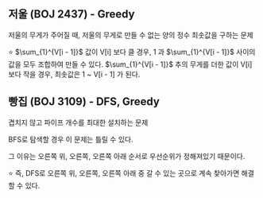 ## 저울 (BOJ 2437) - Greedy 

저울의 무게가 주어질 때, 저울의 무게로 만들 수 없는 양의 정수 최솟값을 구하는 문제

:star: $\sum_{1}^{V[i - 1]}$ 값이 V[i] 보다 클 경우, 1 과 $\sum_{1}^{V[i - 1]}$ 사이의 값을 모두 조합하여 만들 수 있다. $\sum_{1}^{V[i - 1]}$ 추의 무게를 더한 값이 V[i] 보다 작을 경우, 최솟값은 1 ~ V[i - 1] 가 된다. 

## 빵집 (BOJ 3109) - DFS, Greedy

겹치지 않고 파이프 개수를 최대한 설치하는 문제

BFS로 탐색할 경우 이 문제는 틀릴 수 있다. 

그 이유는 오른쪽 위, 오른쪽, 오른쪽 아래 순서로 우선순위가 정해져있기 때문이다. 

:star: 즉, DFS로 오른쪽 위, 오른쪽, 오른쪽 아래 중 갈 수 있는 곳으로 계속 찾아가면 해결할 수 있다. 